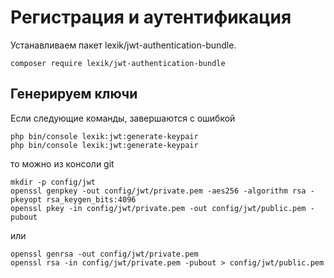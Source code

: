 # Регистрация и аутентификация

Устанавливаем пакет lexik/jwt-authentication-bundle.

```
composer require lexik/jwt-authentication-bundle
```

## Генерируем ключи

Если следующие команды, завершаются с ошибкой

```
php bin/console lexik:jwt:generate-keypair
php bin/console lexik:jwt:generate-keypair
```

то можно из консоли git

```
mkdir -p config/jwt
openssl genpkey -out config/jwt/private.pem -aes256 -algorithm rsa -pkeyopt rsa_keygen_bits:4096
openssl pkey -in config/jwt/private.pem -out config/jwt/public.pem -pubout
```

или

```
openssl genrsa -out config/jwt/private.pem
openssl rsa -in config/jwt/private.pem -pubout > config/jwt/public.pem
```